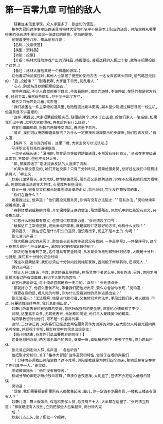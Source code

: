 # 第一百零九章 可怕的敌人
        随着这条信息浮现，众人手里多了一张虚幻的便签。
       格林大冒险这件主宰级的道具叫格林大冒险听名字不像是本土职业的道具，纯阳掌教从哪里得来的张元清手里也出现一张虚幻的便签，空白的便签。
       他握着便签几秒，物品信息浮现：
       【名称：投票便签】
       【类型：消耗品】
       【功能：投票】
       【介绍：格林大冒险游戏产出的消耗品,持握便签,凝视选择的人超过十秒,就等于把票投给了对方.】
       【备注：格林大冒险真是一个有趣的游戏.】
       在他看完物品属性时,其他人也掌握了便签的使用方法.一名女宾客转头四顾,语气略显无措的：’投,投给谁？’’别看我啊,大家垂下目光,别乱看人.’
       ’心点,别莫名其妙的把票投出去.’
       喧哗声四起,不少人自觉的垂下目光,不去看同伴,或目光游移,不做停留.在场的都是官方行者,经验丰富,虽然有些慌乱,但不至于乱了方寸.
       柳志义目光四处乱看,高声道：
       ’我们被困在一件主宰级的道具里,危险程度比副本更高,副本至少能通过解密寻找一线生机,但道具是不讲道理的.
       ’这样,我提议,大家把票投给服务员,随便挑两个,大不了出去后,给他们家人一笔赔偿.如果我们出不去,就明大家都得死,先死后死有什么区别.’
       宾客们面面相觑,短暂的用眼神交流后,再次垂下目光.
       ’或许,我们可以用防御道具抵抗？为什么一定要按照游戏提示的步骤来,我们应该反抗.’有人道.
       【推荐下，追书真的好用，这里下载.大家去快可以试试吧。】
       守序职业有较高的道德底线.
       一位圣者摇头道：’没用的,除非是同等级的防御道具,不然没有任何意义.’圣者在主宰级道具面前,不蝼蚁,但也不会好太多.
       ’那,那我没话了’刚才提出反抗的人选择了沉默.
       ’如果大家没意见的,咱们开始投票？只有三分钟时间,投票给服务员,总好过在我们中随机抹杀两人.’柳志义.
       妙藤儿皱紧眉头,身为木妖,她性情偏柔弱,服务员又是她聘请的,实在不忍看着他们成为牺牲品,但她知道无法违背大群体,心里难免有些沮丧.
       目光一扫,她看见灵钧和元始尊围绕着桌游走动,目光炯炯,完全没在意投票的事.
       ’你们在看什么？’
       她靠拢过去,低声道：’他们要投死服务员,你俩有没有办法阻止.’’没有办法,’灵钧继续审视着桌游,道：
       ’在群体受到威胁的时候,弃车保帅是正确的做法,虽然很残忍,但危机中的仁慈没有意义,只会拖后腿.’
       ’仁慈什么时候都有意义,但贯彻仁慈需要力量.’张元清叹了口气：
       ’破解这件主宰级道具,或揪出纯阳掌教,就是展现仁慈最好的方式,你有什么发现？’
       灵钧摇头：’我在想它是什么职业的道具,但没看出来,反正不是本土的.你呢？’
       张元清沉声道：
       ’我大概猜出它的来历了,那位会长还有两件道具没有找到,一件是序号2,一件是序号9,这个＊格林大冒险＇应该是其一,没想到它被纯阳掌教得到了.
       ’刚才的信息看到了吧,这件道具有安全时间,从发现会所被封印到计时结束,大概是十分钟.也就是,我们有十分钟的安全时间.
       ’等这次投票结束,我们必须在十分钟内找到纯阳掌教,否则骰子继续转动,还得死人.’
       灵钧沉吟道：
       ’想让人开口真话,不难,测谎的道具多的是,在场灵境行者这么多,总有办法.另外,你刚才用星相术看过所有饶面相,有记下大家的命宫吗.’
       命宫代表着命运,每个饶命宫都是独一无二的.’自然！’张元清点头.
       ’那就好办了,他要么潜伏不动,等着我们把他揪出来,要么夺舍被你发现.’灵钧道：
       ’我更在意的是,嫣儿死的时候,你为什么没看到他的灵体逃遁出去？’
       张元清摇头：’无法理解,他是古代修行者,又兼修幻术师法术,手段比我们多,难以揣测.不过,只要他敢继续夺舍,我们总能揪出他.’
       妙藤儿听着表哥和元始尊的交谈,忽然升起强烈的安全感,沉重的心情缓和了不少.
       对啊,这里高手众多,尤其是表哥,元始尊和阴姬,他们三人是精英中的精英.
       纯阳掌教想对付他们,可不是一件容易的事.
       这时,三分钟已到,众宾客们已经选出两名服务员作为抛弃的对象,在大部分人将目光投向两名可怜虫,并凝视十秒后,投影在空中的信息出现变化：
       【倒计时结束,恭喜你们选出要抛弃的同伴！】
       这条信息刚浮现,两名面无血色的男员,身躯一僵,直挺挺的倒下,失去了生机,成为两具尸体.
       张元清立刻走向人群,高声道：’各位听我’
       他把刚才分析的,关于’格林大冒险’这件道具的特性,告诉了在场的宾客们.
       ’十分钟内必须找出纯阳掌教？这不难啊,纯阳掌教就是为你们四个而来,那他现在肯定夺舍了你们其中一人.’谢灵蕴.
       阴姬微微摇头：’他们没有被夺舍.’
       杭城分部的年轻才断桥残血颔首,’直接夺舍夜游神,太明显了,应该不会犯这么低级的错误.’
       灵钧道：
       ’现在,我们需要把会所里所有人都聚集起来,藤儿,你一定请多少服务员,一楼和三楼还有没有人？’
       妙藤儿道：算上服务员,保洁和安保人员,总共有三十人,大半都在这里了.’张元清立刻道：’那就是还有人没到,立刻把那些人召集起来,两分钟内完
       成.’
       妙藤儿点点头,给了杨叔一个眼神.